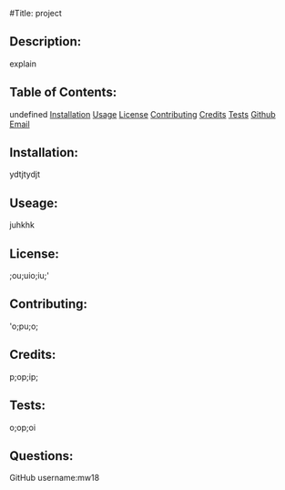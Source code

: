 
  #Title:
  project 
  
  ## Description: 
  explain 
  
  ## Table of Contents: 
  undefined
  [Installation](#installation)
  [Usage](#usage)
  [License](#license)
  [Contributing](#contributing)
  [Credits](#credits)
  [Tests](#test)
  [Github](#github)
  [Email](#email)

  ## Installation: 
  ydtjtydjt 

  ## Useage: 
  juhkhk

  ## License: 
  ;ou;uio;iu;'

  ## Contributing: 
  'o;pu;o;
  
  ## Credits: 
  p;op;ip;

  ## Tests: 
  o;op;oi

  ## Questions: 
  GitHub username:mw18
  
  